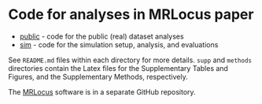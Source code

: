# Code for analyses in MRLocus paper

* [public](https://github.com/mikelove/mrlocusPaper/tree/master/public) - code for the public (real) dataset analyses
* [sim](https://github.com/mikelove/mrlocusPaper/tree/master/sim) - code for the simulation setup, analysis, and evaluations

See `README.md` files within each directory for more details. `supp`
and `methods` directories contain the Latex files for the
Supplementary Tables and Figures, and the Supplementary Methods,
respectively.

The [MRLocus](https://mikelove.github.io/mrlocus) software is in a
separate GitHub repository.
